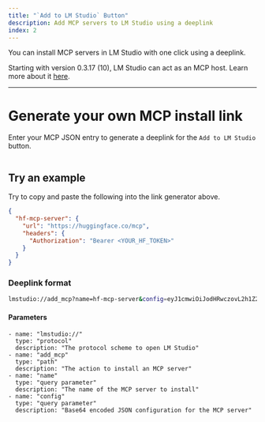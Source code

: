 ```yaml
---
title: "`Add to LM Studio` Button"
description: Add MCP servers to LM Studio using a deeplink
index: 2
---
```


You can install MCP servers in LM Studio with one click using a deeplink.

Starting with version 0.3.17 (10), LM Studio can act as an MCP host. Learn more about it [here](../mcp).

---

# Generate your own MCP install link

Enter your MCP JSON entry to generate a deeplink for the `Add to LM Studio` button.

```lms_mcp_deep_link_generator

```

## Try an example

Try to copy and paste the following into the link generator above.

```json
{
  "hf-mcp-server": {
    "url": "https://huggingface.co/mcp",
    "headers": {
      "Authorization": "Bearer <YOUR_HF_TOKEN>"
    }
  }
}
```

### Deeplink format

```bash
lmstudio://add_mcp?name=hf-mcp-server&config=eyJ1cmwiOiJodHRwczovL2h1Z2dpbmdmYWNlLmNvL21jcCIsImhlYWRlcnMiOnsiQXV0aG9yaXphdGlvbiI6IkJlYXJlciA8WU9VUl9IRl9UT0tFTj4ifX0%3D
```

#### Parameters

```lms_params
- name: "lmstudio://"
  type: "protocol"
  description: "The protocol scheme to open LM Studio"
- name: "add_mcp"
  type: "path"
  description: "The action to install an MCP server"
- name: "name"
  type: "query parameter"
  description: "The name of the MCP server to install"
- name: "config"
  type: "query parameter"
  description: "Base64 encoded JSON configuration for the MCP server"
```
